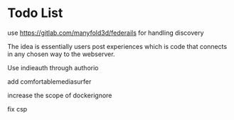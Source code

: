 # Todo List

use <https://gitlab.com/manyfold3d/federails> for handling discovery

The idea is essentially users post experiences which is code that connects in any chosen way to the webserver.

Use indieauth through authorio

add comfortablemediasurfer

increase the scope of dockerignore

fix csp
